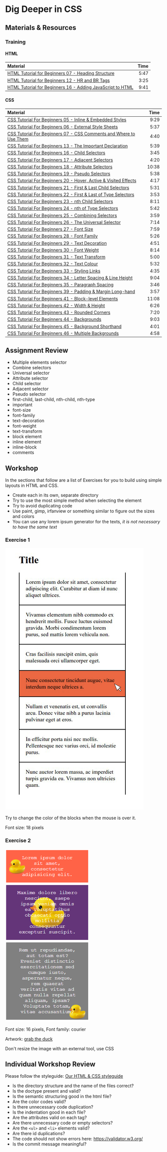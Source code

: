 # Dig Deeper in CSS

## Materials & Resources
### Training
#### HTML
| Material | Time |
|:---------|-----:|
| [HTML Tutorial for Beginners 07 - Heading Structure](https://www.youtube.com/watch?v=UWdepvkLE8U) | 5:47 |
| [HTML Tutorial for Beginners 12 - HR and BR Tags](https://www.youtube.com/watch?v=xkF-cKpzREU) | 3:25 |
| [HTML Tutorial for Beginners 16 - Adding JavaScript to HTML](https://www.youtube.com/watch?v=Gd0RBdFRvF0) | 9:41 |


#### CSS
| Material | Time |
|:---------|-----:|
| [CSS Tutorial For Beginners 05 - Inline & Embedded Styles](https://www.youtube.com/watch?v=jpjzhva3owA) | 9:29 |
| [CSS Tutorial For Beginners 06 - External Style Sheets](https://www.youtube.com/watch?v=Wj2iI7w37Y0) | 5:37 |
| [CSS Tutorial For Beginners 07 - CSS Comments and Where to Use Them](https://www.youtube.com/watch?v=qfpo_XsM0hM) | 4:40
| [CSS Tutorial For Beginners 13 - The Important Declaration](https://www.youtube.com/watch?v=BHzQ_9zzuNM) | 5:39 |
| [CSS Tutorial For Beginners 16 - Child Selectors](https://www.youtube.com/watch?v=MlJrAhGVIis) | 3:45 |
| [CSS Tutorial For Beginners 17 - Adjacent Selectors](https://www.youtube.com/watch?v=K92X4yyyfNY) | 4:20 |
| [CSS Tutorial For Beginners 18 - Attribute Selectors](https://www.youtube.com/watch?v=GVocONem9lw) | 10:38 |
| [CSS Tutorial For Beginners 19 - Pseudo Selectors](https://www.youtube.com/watch?v=SlqUbzvuqDg) | 5:38 |
| [CSS Tutorial For Beginners 20 - Hover, Active & Visited Effects](https://www.youtube.com/watch?v=XT2PFpOyDzY) | 4:17 |
| [CSS Tutorial For Beginners 21 - First & Last Child Selectors](https://www.youtube.com/watch?v=UxHFB5_CSXc) | 5:31 |
| [CSS Tutorial For Beginners 22 - First & Last of Type Selectors](https://www.youtube.com/watch?v=7eVUWLv6gz4) | 3:53 |
| [CSS Tutorial For Beginners 23 - nth Child Selectors](https://www.youtube.com/watch?v=TVj1avJj8a8) | 8:11 |
| [CSS Tutorial For Beginners 24 - nth of Type Selectors](https://www.youtube.com/watch?v=E45xQZTgaUI) | 5:42 |
| [CSS Tutorial For Beginners 25 - Combining Selectors](https://www.youtube.com/watch?v=rK54iCKi6TE) | 3:59 |
| [CSS Tutorial For Beginners 26 - The Universal Selector](https://www.youtube.com/watch?v=EO4ToIX-ZQk) | 7:14 |
| [CSS Tutorial For Beginners 27 - Font Size](https://www.youtube.com/watch?v=799zrGVpfA8) | 7:59 |
| [CSS Tutorial For Beginners 28 - Font Family](https://www.youtube.com/watch?v=v2o8LJWnoxI) | 5:26 |
| [CSS Tutorial For Beginners 29 - Text Decoration](https://www.youtube.com/watch?v=dm54To0EOpw) | 4:51 |
| [CSS Tutorial For Beginners 30 - Font Weight](https://www.youtube.com/watch?v=qeh4UeaGTnc) | 8:14 |
| [CSS Tutorial For Beginners 31 - Text Transform](https://www.youtube.com/watch?v=j0FS2hCoIjs) | 5:00 |
| [CSS Tutorial For Beginners 32 - Text Colour](https://www.youtube.com/watch?v=QzKu1qG4p5A) | 5:32 |
| [CSS Tutorial For Beginners 33 - Styling Links](https://www.youtube.com/watch?v=w_1pQGfrHT8) | 4:35 |
| [CSS Tutorial For Beginners 34 - Letter Spacing & Line Height](https://www.youtube.com/watch?v=4Gyd8hbrcBk) | 9:04 |
| [CSS Tutorial For Beginners 35 - Paragraph Spacing](https://www.youtube.com/watch?v=DdcD9otFk4A) | 3:46 |
| [CSS Tutorial For Beginners 39 - Padding & Margin Long-hand](https://www.youtube.com/watch?v=0Sm7MkZXT-8) | 3:57 |
| [CSS Tutorial For Beginners 41 - Block-level Elements](https://www.youtube.com/watch?v=HuiPIK-0-_A) | 11:08 |
| [CSS Tutorial For Beginners 42 - Width & Height](https://www.youtube.com/watch?v=b9lWNg8lwW4) | 6:26 |
| [CSS Tutorial For Beginners 43 - Rounded Corners](https://www.youtube.com/watch?v=7WPgQVMayWI) | 7:20 |
| [CSS Tutorial For Beginners 44 - Backgrounds](https://www.youtube.com/watch?v=jY-oTfLGpvI) | 9:03 |
| [CSS Tutorial For Beginners 45 - Background Shorthand](https://www.youtube.com/watch?v=0CkSJVl_g00) | 4:01 |
| [CSS Tutorial For Beginners 46 - Multiple Backgrounds](https://www.youtube.com/watch?v=Sj7Hs94uZjE) | 4:58 |

## Assignment Review
 - Multiple elements selector
 - Combine selectors
 - Universal selector
 - Attribute selector
 - Child selector
 - Adjacent selector
 - Pseudo selector
 - first-child, last-child, nth-child, nth-type
 - important
 - font-size
 - font-family
 - text-decoration
 - font-weight
 - text-transform
 - block element
 - inline element
 - inline-block
 - comments

## Workshop
 In the sections that follow are a list of Exercises for you to build using simple layouts in HTML and CSS.

 - Create each in its own, separate directory
 - Try to use the most simple method when selecting the element
 - Try to avoid duplicating code
 - Use paint, gimp, irfanview or something similar to figure out the sizes and colors
 - You can use any lorem ipsum generator for the texts, *it is not necessary to have the same text*


### Exercise 1
 ![seventh](7.jpg)

 Try to change the color of the blocks when the mouse is over it.

 Font size: 18 pixels

### Exercise 2
 ![eighth](05.png)

 Font size: 16 pixels, Font family: courier

 Artwork: [grab the duck](duck.png)

 Don't resize the image with an external tool, use CSS

 
## Individual Workshop Review
 Please follow the styleguide: [Our HTML & CSS styleguide](../../../styleguide/html-css.md)

  - Is the directory structure and the name of the files correct?
  - Is the doctype present and valid?
  - Is the semantic structuring good in the html file?
  - Are the color codes valid?
  - Is there unnecessary code duplication?
  - Is the indentation good in each file?
  - Are the attributes valid on each tag?
  - Are there unnecessary code or empty selectors?
  - Are the `<ul>` and `<li>` elements valid?
  - Are there id duplications?
  - The code should not show errors here: https://validator.w3.org/
  - Is the commit message meaningful?
